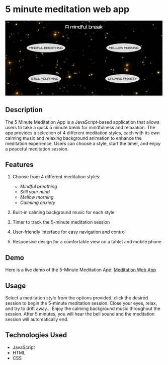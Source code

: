 # 5 minute meditation web app

<img src="https://github.com/elenavrm/meditation-app/blob/main/meditation.png?raw=true" alt="preview" width="500px">

## Description

The 5 Minute Meditation App is a JavaScript-based application that allows users to take a quick 5 minute break for mindfulness and relaxation. The app provides a selection of 4 different meditation styles, each with its own calming music and relaxing background animation to enhance the meditation experience. Users can choose a style, start the timer, and enjoy a peaceful meditation session.

## Features

1. Choose from 4 different meditation styles:
   * *Mindful breathing*
   * *Still your mind*
   * *Mellow morning*
   * *Calmimg anxiety*
     
2. Built-in calming background music for each style
3. Timer to track the 5-minute meditation session
4. User-friendly interface for easy navigation and control
5. Responsive design for a comfortable view on a tablet and mobile phone

## Demo

Here is a live demo of the 5-Minute Meditation App: [Meditation Web App](https://beautiful-lamington-20b4b9.netlify.app/)

## Usage

Select a meditation style from the options provided, click the desired session to begin the 5-minute meditation session.
Close your eyes, relax, and try to drift away...
Enjoy the calming background music throughout the session.
After 5 minutes, you will hear the bell sound and the meditation session will automatically end.

## Technologies Used

* JavaScript
* HTML
* CSS
